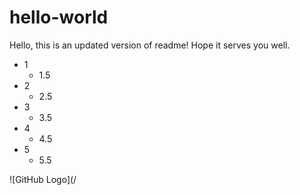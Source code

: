 # hello-world

Hello, this is an updated version of readme! Hope it serves you well.

* 1
  * 1.5
* 2
  * 2.5
* 3
  * 3.5
* 4
  * 4.5
* 5
  * 5.5

![GitHub Logo](/
